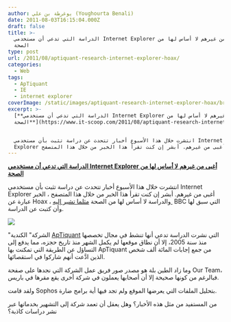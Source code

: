 ```yaml
---
author: يوغرطة بن علي (Youghourta Benali)
date: 2011-08-03T16:15:04.000Z
draft: false
title: >-
  الدراسة التي تدعي أن مستخدمي Internet Explorer أغبى من غيرهم لا أساس لها من
  الصحة
type: post
url: /2011/08/aptiquant-research-internet-explorer-hoax/
categories:
  - Web
tags:
  - ApTiquant
  - IE
  - internet explorer
coverImage: /static/images/aptiquant-research-internet-explorer-hoax/browsers2.jpg
excerpt: >-
  [**الدراسة التي تدعي أن مستخدمي Internet Explorer أغبى من غيرهم لا أساس لها من
  الصحة**](https://www.it-scoop.com/2011/08/aptiquant-research-internet-explorer-hoax)


  انتشرت خلال هذا الأسبوع أخبار تتحدث عن دراسة تثبت بأن مستخدمي Internet
  Explorer أغبى من غيرهم. أبشر إن كنت تقرأ هذا الخبر من خلال هذا المتصفح
---
```

[**الدراسة التي تدعي أن مستخدمي Internet Explorer أغبى من غيرهم لا أساس لها من الصحة**](https://www.it-scoop.com/2011/08/aptiquant-research-internet-explorer-hoax)

انتشرت خلال هذا الأسبوع أخبار تتحدث عن دراسة تثبت بأن مستخدمي Internet Explorer أغبى من غيرهم. أبشر إن كنت تقرأ هذا الخبر من خلال هذا المتصفح ، الخبر عبارة عن Hoax ، والدراسة لا أساس لها من الصحة [مثلما تشير إليه ](http://www.bbc.co.uk/news/technology-14389430) BBC التي سبق لها وأن كتبت عن الدراسة.

![](/static/images/aptiquant-research-internet-explorer-hoax/browsers2.jpg)

"الشركة" الكندية [ApTiquant](http://www.aptiquant.com/) التي نشرت الدراسة تدعي أنها تنشط في مجال تخصصها منذ سنة 2005، إلا أن نطاق موقعها لم يكمل الشهر منذ تاريخ حجزه، مما يدفع إلى التساؤل عن الطريقة التي تمكنت بها ApTiquant من جمع إجابات المائة ألف شخص الذين ادَّعت أنهم شاركوا في استقصائها.

وما زاد الطين بلة هو مصدر صور فريق عمل الشركة التي نجدها على صفحة Our Team، فبالرغم من كونها صحيحة إلا أن أصحابها يعملون في شركة أخرى يقع مقرها في باريس.

ولقد قامت Sophos بتحليل الملفات التي يعرضها الموقع ولم تجد فيها أية برامج ضارة.

من المستفيد من مثل هذه الأخبار؟ وهل يعقل أن تعمد شركة إلى التشهير بخدماتها عبر نشر دراسات كاذبة؟
